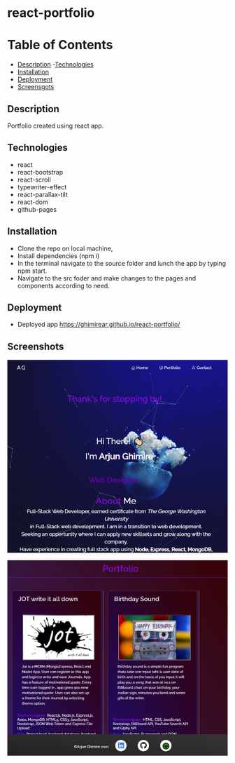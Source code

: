 # react-portfolio
# Table of Contents
- [Description](#Description)
-[Technologies](#Technologies)
- [Installation](#Installation)
- [Deployment](#Deployment)
- [Screensgots](#Screenshoots)


## Description
Portfolio created using react app. 

## Technologies 
- react
- react-bootstrap
- react-scroll
- typewriter-effect
- react-parallax-tilt
- react-dom
- github-pages

## Installation
- Clone the repo on local machine,
- Install dependencies (npm i)
- In the terminal navigate to the source folder and lunch the app by typing npm start.
- Navigate to the src foder and make changes to the pages and components according to need.

## Deployment
- Deployed app https://ghimirear.github.io/react-portfolio/

## Screenshots

![image](./src/components/images/rps.PNG)


![image](./src/components/images/rpss.PNG)

